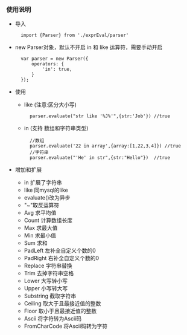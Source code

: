 ### 使用说明

- 导入

        import {Parser} from './exprEval/parser'

- new Parser对象，默认不开启 in 和 like 运算符，需要手动开启 

        var parser = new Parser({
            operators: {
                'in': true,
            }
        });

- 使用

    - like  (注意:区分大小写)
  
            parser.evaluate("str like '%J%'",{str:'Job'}) //true

    - in (支持 数组和字符串类型)

            //数组
            parser.evaluate('22 in array',{array:[1,22,3,4]}) //true
            //字符串
            parser.evaluate("'He' in str",{str:"Hello"})  //true

- 增加和扩展

  - in 扩展了字符串
  - like 同mysql的like
  - evaluate()改为异步
  - "~"取反运算符
  - Avg  求平均值
  - Count 计算数组长度
  - Max  求最大值
  - Min  求最小值
  - Sum  求和
  - PadLeft  左补全自定义个数的0
  - PadRight 右补全自定义个数的0
  - Replace  字符串替换
  - Trim  去掉字符串空格
  - Lower 大写转小写
  - Upper 小写转大写
  - Substring 截取字符串
  - Ceiling 取大于且最接近值的整数
  - Floor 取小于且最接近值的整数
  - Ascii 将字符转为Ascii码
  - FromCharCode 将Ascii码转为字符

    



